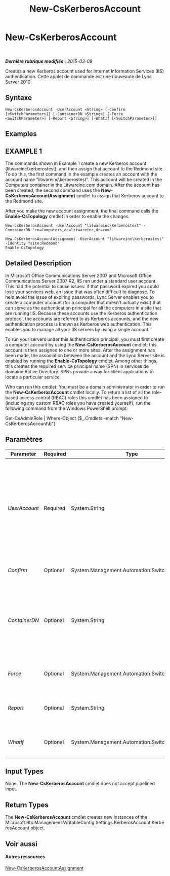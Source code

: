 ﻿---
title: New-CsKerberosAccount
TOCTitle: New-CsKerberosAccount
ms:assetid: 67ffa1b1-0ca5-410b-81f7-2375b9dbef3c
ms:mtpsurl: https://technet.microsoft.com/fr-fr/library/Gg398485(v=OCS.15)
ms:contentKeyID: 49297473
ms.date: 05/20/2016
mtps_version: v=OCS.15
ms.translationtype: HT
---

# New-CsKerberosAccount

 

_**Dernière rubrique modifiée :** 2015-03-09_

Creates a new Kerberos account used for Internet Information Services (IIS) authentication. Cette applet de commande est une nouveauté de Lync Server 2010.

## Syntaxe

    New-CsKerberosAccount -UserAccount <String> [-Confirm [<SwitchParameter>]] [-ContainerDN <String>] [-Force <SwitchParameter>] [-Report <String>] [-WhatIf [<SwitchParameter>]]

## Examples

## EXAMPLE 1

The commands shown in Example 1 create a new Kerberos account (litwareinc\\kerberostest), and then assign that account to the Redmond site. To do this, the first command in the example creates an account with the account name "litwareinc\\kerberostest". This account will be created in the Computers container in the Litwareinc.com domain. After the account has been created, the second command uses the **New-CsKerberosAccountAssignment** cmdlet to assign that Kerberos account to the Redmond site.

After you make the new account assignment, the final command calls the **Enable-CsTopology** cmdlet in order to enable the changes.

    New-CsKerberosAccount -UserAccount "litwareinc\kerberostest" -ContainerDN "cn=Computers,dc=litwareinc,dc=com"
    
    New-CsKerberosAccountAssignment -UserAccount "litwareinc\kerberostest" -Identity "site:Redmond"
    Enable-CsTopology

## Detailed Description

In Microsoft Office Communications Server 2007 and Microsoft Office Communications Server 2007 R2, IIS ran under a standard user account. This had the potential to cause issues: if that password expired you could lose your services web, an issue that was often difficult to diagnose. To help avoid the issue of expiring passwords, Lync Server enables you to create a computer account (for a computer that doesn’t actually exist) that can serve as the authentication principal for all the computers in a site that are running IIS. Because these accounts use the Kerberos authentication protocol, the accounts are referred to as Kerberos accounts, and the new authentication process is known as Kerberos web authentication. This enables you to manage all your IIS servers by using a single account.

To run your servers under this authentication principal, you must first create a computer account by using the **New-CsKerberosAccount** cmdlet; this account is then assigned to one or more sites. After the assignment has been made, the association between the account and the Lync Server site is enabled by running the **Enable-CsTopology** cmdlet. Among other things, this creates the required service principal name (SPN) in services de domaine Active Directory. SPNs provide a way for client applications to locate a particular service.

Who can run this cmdlet: You must be a domain administrator in order to run the **New-CsKerberosAccount** cmdlet locally. To return a list of all the role-based access control (RBAC) roles this cmdlet has been assigned to (including any custom RBAC roles you have created yourself), run the following command from the Windows PowerShell prompt:

Get-CsAdminRole | Where-Object {$\_.Cmdlets –match "New-CsKerberosAccount\\b"}

## Paramètres


<table>
<colgroup>
<col style="width: 25%" />
<col style="width: 25%" />
<col style="width: 25%" />
<col style="width: 25%" />
</colgroup>
<thead>
<tr class="header">
<th>Parameter</th>
<th>Required</th>
<th>Type</th>
<th>Description</th>
</tr>
</thead>
<tbody>
<tr class="odd">
<td><p><em>UserAccount</em></p></td>
<td><p>Required</p></td>
<td><p>System.String</p></td>
<td><p>Account name for the new account, using the format domain_name\user_name. For example: -UserAccount &quot;litwareinc\kerberostest&quot;. Note that your command will fail if the specified account already exists.</p>
<p>Note, too that, despite the name UserAccount, the account created by running the <strong>New-CsKerberosAccount</strong> cmdlet is actually a computer account, not a user account.</p></td>
</tr>
<tr class="even">
<td><p><em>Confirm</em></p></td>
<td><p>Optional</p></td>
<td><p>System.Management.Automation.SwitchParameter</p></td>
<td><p>Vous demande confirmation avant d’exécuter la commande.</p></td>
</tr>
<tr class="odd">
<td><p><em>ContainerDN</em></p></td>
<td><p>Optional</p></td>
<td><p>System.String</p></td>
<td><p>Distinguished name of the Active Directory container where the new account is to be created. For example: -ContainerDN &quot;ou=Finance,dc=litwareinc,dc=com&quot;. If this parameter is not specified, then the <strong>New-CsKerberosAccount</strong> cmdlet will create the new account in the Computers container in Active Directory.</p></td>
</tr>
<tr class="even">
<td><p><em>Force</em></p></td>
<td><p>Optional</p></td>
<td><p>System.Management.Automation.SwitchParameter</p></td>
<td><p>Suppresses the display of any non-fatal error message that might occur when running the command.</p></td>
</tr>
<tr class="odd">
<td><p><em>Report</em></p></td>
<td><p>Optional</p></td>
<td><p>System.String</p></td>
<td><p>Enables you to specify a file path for the log file created when the cmdlet runs. For example: -Report &quot;C:\Logs\KerberosAccount.html&quot;.</p></td>
</tr>
<tr class="even">
<td><p><em>WhatIf</em></p></td>
<td><p>Optional</p></td>
<td><p>System.Management.Automation.SwitchParameter</p></td>
<td><p>Décrit ce qui se passe si vous exécutez la commande sans l’exécuter réellement.</p></td>
</tr>
</tbody>
</table>


## Input Types

None. The **New-CsKerberosAccount** cmdlet does not accept pipelined input.

## Return Types

The **New-CsKerberosAccount** cmdlet creates new instances of the Microsoft.Rtc.Management.WritableConfig.Settings.KerberosAccount.KerberosAccount object.

## Voir aussi

#### Autres ressources

[New-CsKerberosAccountAssignment](new-cskerberosaccountassignment.md)


